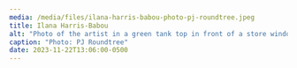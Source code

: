 ```yaml
---
media: /media/files/ilana-harris-babou-photo-pj-roundtree.jpeg
title: Ilana Harris-Babou
alt: "Photo of the artist in a green tank top in front of a store window. "
caption: "Photo: PJ Roundtree"
date: 2023-11-22T13:06:00-0500
---
```

